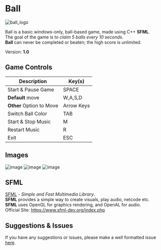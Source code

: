 # Ball
![ball_logo](https://user-images.githubusercontent.com/75084509/145292412-930dcd06-56a7-403c-bf64-018a2d9e988b.png)

Ball is a basic windows-only, ball-based game, made using C++ **SFML**.                                                                                                                                   
The goal of the game is to *claim 5 balls every 10 seconds*.                                                                                                         
**Ball** can never be completed or beaten; the high score is unlimited.

Version: **1.0**

## Game Controls
| Description | Key(s) |
| ------------- | ------------- |
| Start & Pause Game  | SPACE  |
| **Default** move | W,A,S,D |
| **Other** Option to Move | Arrow Keys |
| Switch Ball Color | TAB |
| Start & Stop Music | M|
| Restart Music | R |
| Exit | ESC |

## Images
![image](https://user-images.githubusercontent.com/75084509/145305901-3fa8a61d-b07e-435b-8c57-d7863d4dc877.png)
![image](https://user-images.githubusercontent.com/75084509/145306054-fa733687-59b3-4437-bb88-bff988afb079.png)
![image](https://user-images.githubusercontent.com/75084509/145306392-0bea05c4-09a5-4ad0-8bed-b8d89f4bf6bb.png)

## SFML
[SFML](https://www.sfml-dev.org/index.php) - *Simple and Fast Multimedia Library*.                                                                                                                  
**SFML** provides a simple way to create visuals, play audio, netcode etc.                                                                                      
**SFML** uses OpenGL for graphics rendering, and OpenAL for audio.                                                                                                     
Official Site: https://www.sfml-dev.org/index.php

## Suggestions & Issues
If you have any suggestions or issues, please make a well formatted issue [here](https://github.com/dehoisted/Ball/issues).
